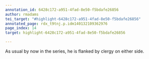 ```yaml
---
annotation_id: 6428c172-a951-4fad-8e50-f5bdafe26856
author: rmadams
tei_target: "#highlight-6428c172-a951-4fad-8e50-f5bdafe26856"
annotated_page: rdx_t9tnj.p.idm140132109362976
page_index: 14
target: highlight-6428c172-a951-4fad-8e50-f5bdafe26856

---
```

As usual by now in the series, he is flanked by clergy on either side. 